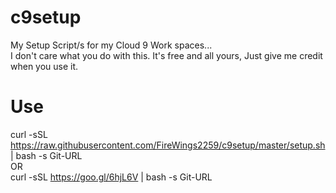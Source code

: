 # c9setup
My Setup Script/s for my Cloud 9 Work spaces... <br />
I don't care what you do with this. It's free and all yours, Just give me credit when you use it.

# Use
curl -sSL https://raw.githubusercontent.com/FireWings2259/c9setup/master/setup.sh | bash -s Git-URL <br />
OR <br />
curl -sSL https://goo.gl/6hjL6V | bash -s Git-URL  <br />
